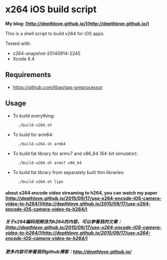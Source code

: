 # x264 iOS build script

**My blog: [http://depthlove.github.io/](http://depthlove.github.io/)**

This is a shell script to build x264 for iOS apps.

Tested with:

* x264-snapshot-20140914-2245
* Xcode 6.4

## Requirements

* https://github.com/libav/gas-preprocessor

## Usage

* To build everything:

        ./build-x264.sh

* To build for arm64:

        ./build-x264.sh arm64

* To build fat library for armv7 and x86_64 (64-bit simulator):

        ./build-x264.sh armv7 x86_64

* To build fat library from separately built thin libraries:

        ./build-x264.sh lipo

#### about x264 encode video streaming to h264, you can watch my paper [http://depthlove.github.io/2015/09/17/use-x264-encode-iOS-camera-video-to-h264/](http://depthlove.github.io/2015/09/17/use-x264-encode-iOS-camera-video-to-h264/)

##### 关于x264编码视频流为h264的内容，可以参看我的文章：[http://depthlove.github.io/2015/09/17/use-x264-encode-iOS-camera-video-to-h264/](http://depthlove.github.io/2015/09/17/use-x264-encode-iOS-camera-video-to-h264/)

##### 更多内容可参看我的github博客：http://depthlove.github.io/
